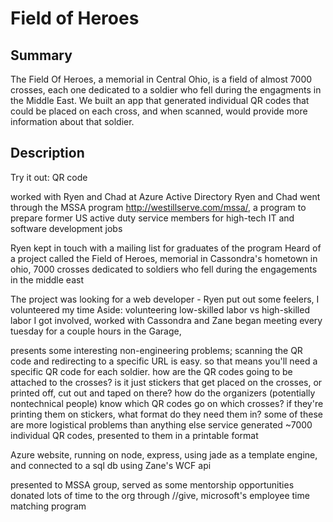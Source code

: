 # Field of Heroes

## Summary

The Field Of Heroes, a memorial in Central Ohio, is a field of almost 7000 crosses, each one dedicated to a soldier who fell during the engagments in the Middle East. We built an app that generated individual QR codes that could be placed on each cross, and when scanned, would provide more information about that soldier.

## Description

Try it out: QR code

worked with Ryen and Chad at Azure Active Directory
Ryen and Chad went through the MSSA program http://westillserve.com/mssa/, a program to prepare former US active duty service members for high-tech IT and software development jobs

Ryen kept in touch with a mailing list for graduates of the program
Heard of a project called the Field of Heroes, memorial in Cassondra's hometown in ohio, 7000 crosses dedicated to soldiers who fell during the engagements in the middle east

The project was looking for a web developer - Ryen put out some feelers, I volunteered my time
Aside: volunteering low-skilled labor vs high-skilled labor
I got involved, worked with Cassondra and Zane
began meeting every tuesday for a couple hours in the Garage, 

presents some interesting non-engineering problems; scanning the QR code and redirecting to a specific URL is easy. so that means you'll need a specific QR code for each soldier. how are the QR codes going to be attached to the crosses? is it just stickers that get placed on the crosses, or printed off, cut out and taped on there? how do the organizers (potentially nontechnical people) know which QR codes go on which crosses? if they're printing them on stickers, what format do they need them in? some of these are more logistical problems than anything else
service generated ~7000 individual QR codes, presented to them in a printable format

Azure website, running on node, express, using jade as a template engine, and connected to a sql db using Zane's WCF api

presented to MSSA group, served as some mentorship opportunities
donated lots of time to the org through //give, microsoft's employee time matching program

